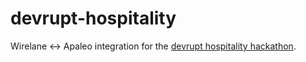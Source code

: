 # devrupt-hospitality
Wirelane <-> Apaleo integration for the [devrupt hospitality hackathon](https://www.devrupt-hospitality.com/).

